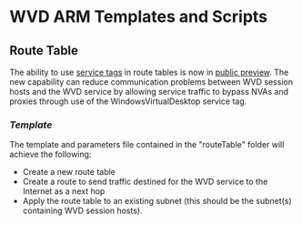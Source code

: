 # WVD ARM Templates and Scripts

## Route Table
The ability to use [service tags](https://docs.microsoft.com/en-us/azure/virtual-network/service-tags-overview) in route tables is now in [public preview](https://azure.microsoft.com/en-us/updates/public-preview-service-tags-for-user-defined-routing/). The new capability can reduce communication problems between WVD session hosts and the WVD service by allowing service traffic to bypass NVAs and proxies through use of the WindowsVirtualDesktop service tag.

### *Template*
The template and parameters file contained in the "routeTable" folder will achieve the following:
* Create a new route table
* Create a route to send traffic destined for the WVD service to the Internet as a next hop
* Apply the route table to an existing subnet (this should be the subnet(s) containing WVD session hosts).
